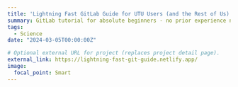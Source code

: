 ```yaml
---
title: 'Lightning Fast GitLab Guide for UTU Users (and the Rest of Us)'
summary: GitLab tutorial for absolute beginners - no prior experience needed.
tags:
  - Science
date: "2024-03-05T00:00:00Z"

# Optional external URL for project (replaces project detail page).
external_link: https://lightning-fast-git-guide.netlify.app/
image:
  focal_point: Smart
---
```

